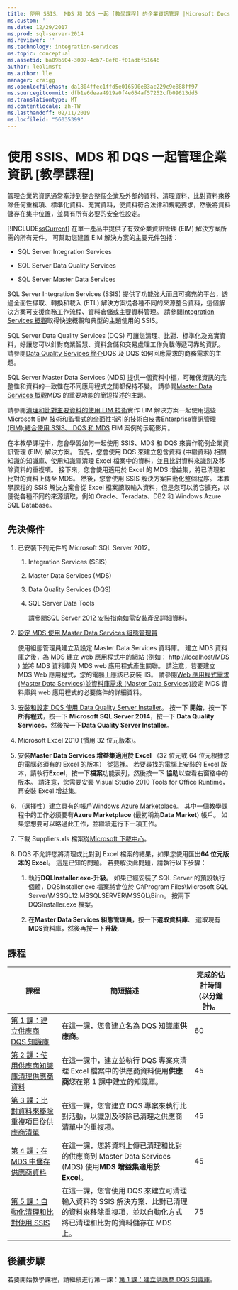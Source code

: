 ```yaml
---
title: 使用 SSIS、 MDS 和 DQS 一起 [教學課程] 的企業資訊管理 |Microsoft Docs
ms.custom: ''
ms.date: 12/29/2017
ms.prod: sql-server-2014
ms.reviewer: ''
ms.technology: integration-services
ms.topic: conceptual
ms.assetid: ba09b504-3007-4cb7-8ef8-f01adbf51646
author: leolimsft
ms.author: lle
manager: craigg
ms.openlocfilehash: da1804ffec1ffd5e016590e83ac229c9e888ff97
ms.sourcegitcommit: dfb1e6deaa4919a0f4e654af57252cfb09613dd5
ms.translationtype: MT
ms.contentlocale: zh-TW
ms.lasthandoff: 02/11/2019
ms.locfileid: "56035399"
---
```

# <a name="enterprise-information-management-using-ssis-mds-and-dqs-together-tutorial"></a>使用 SSIS、MDS 和 DQS 一起管理企業資訊 [教學課程]
  管理企業的資訊通常牽涉到整合整個企業及外部的資料、清理資料、比對資料來移除任何重複項、標準化資料、充實資料，使資料符合法律和規範要求，然後將資料儲存在集中位置，並具有所有必要的安全性設定。  
  
 [!INCLUDE[ssCurrent](../includes/sscurrent-md.md)] 在單一產品中提供了有效企業資訊管理 (EIM) 解決方案所需的所有元件。 可幫助您建置 EIM 解決方案的主要元件包括：  
  
-   SQL Server Integration Services  
  
-   SQL Server Data Quality Services  
  
-   SQL Server Master Data Services  
  
 SQL Server Integration Services (SSIS) 提供了功能強大而且可擴充的平台，透過全面性擷取、轉換和載入 (ETL) 解決方案從各種不同的來源整合資料，這個解決方案可支援商務工作流程、資料倉儲或主要資料管理。 請參閱[Integration Services 概觀](https://msdn.microsoft.com/library/ms141263\(SQL.105\).aspx)取得快速概觀和典型的主題使用的 SSIS。  
  
 SQL Server Data Quality Services (DQS) 可讓您清理、比對、標準化及充實資料，好讓您可以針對商業智慧、資料倉儲和交易處理工作負載傳遞可靠的資訊。 請參閱[Data Quality Services 簡介](https://msdn.microsoft.com/library/ff877917.aspx)DQS 及 DQS 如何回應需求的商務需求的主題。  
  
 SQL Server Master Data Services (MDS) 提供一個資料中樞，可確保資訊的完整性和資料的一致性在不同應用程式之間都保持不變。 請參閱[Master Data Services 概觀](../master-data-services/master-data-services-overview-mds.md)MDS 的重要功能的簡短描述的主題。  
  
 請參閱[清理和比對主要資料的使用 EIM 技術](https://msdn.microsoft.com/library/hh403491.aspx)實作 EIM 解決方案一起使用這些 Microsoft EIM 技術和監看式的全面性指引的技術白皮書[Enterprise資訊管理 (EIM):結合使用 SSIS、 DQS 和 MDS](https://go.microsoft.com/fwlink/?LinkId=258672) EIM 案例的示範影片。  
  
 在本教學課程中，您會學習如何一起使用 SSIS、MDS 和 DQS 來實作範例企業資訊管理 (EIM) 解決方案。 首先，您會使用 DQS 來建立包含資料 (中繼資料) 相關知識的知識庫、使用知識庫清理 Excel 檔案中的資料，並且比對資料來識別及移除資料的重複項。 接下來，您會使用適用於 Excel 的 MDS 增益集，將已清理和比對的資料上傳至 MDS。 然後，您會使用 SSIS 解決方案自動化整個程序。 本教學課程的 SSIS 解決方案會從 Excel 檔案讀取輸入資料，但是您可以將它擴充，以便從各種不同的來源讀取，例如 Oracle、Teradata、DB2 和 Windows Azure SQL Database。  
  
## <a name="prerequisites"></a>先決條件  
  
1.  已安裝下列元件的 Microsoft SQL Server 2012。  
  
    1.  Integration Services (SSIS)  
  
    2.  Master Data Services (MDS)  
  
    3.  Data Quality Services (DQS)  
  
    4.  SQL Server Data Tools  
  
         請參閱[SQL Server 2012 安裝指南](../database-engine/install-windows/installation-for-sql-server.md)如需安裝產品詳細資料。  
  
2.  [設定 MDS 使用 Master Data Services 組態管理員](https://msdn.microsoft.com/library/ee633884.aspx)  
  
     使用組態管理員建立及設定 Master Data Services 資料庫。 建立 MDS 資料庫之後，為 MDS 建立 web 應用程式中的網站 (例如： [ http://localhost/MDS ](http://localhost/MDS)) 並將 MDS 資料庫與 MDS web 應用程式產生關聯。 請注意，若要建立 MDS Web 應用程式，您的電腦上應該已安裝 IIS。 請參閱[Web 應用程式需求 (Master Data Services)](https://msdn.microsoft.com/library/ee633744.aspx)並[資料庫需求 (Master Data Services)](https://msdn.microsoft.com/library/ee633767.aspx)設定 MDS 資料庫與 web 應用程式的必要條件的詳細資料。  
  
3.  [安裝和設定 DQS 使用 Data Quality Server Installer](https://msdn.microsoft.com/library/hh231682.aspx)。 按一下 **開始**，按一下**所有程式**，按一下  **Microsoft SQL Server 2014**，按一下  **Data Quality Services**，然後按一下**Data Quality Server Installer**。  
  
4.  Microsoft Excel 2010 (慣用 32 位元版本)。  
  
5.  安裝**Master Data Services 增益集適用於 Excel** （32 位元或 64 位元根據您的電腦必須有的 Excel 的版本） 從[這裡](https://www.microsoft.com/download/details.aspx?id=29064)。 若要尋找的電腦上安裝的 Excel 版本，請執行**Excel**，按一下**檔案**功能表列，然後按一下 **協助**以查看右窗格中的版本。 請注意，您需要安裝 Visual Studio 2010 Tools for Office Runtime，再安裝 Excel 增益集。  
  
6.  （選擇性）建立具有的帳戶[Windows Azure Marketplace](https://datamarket.azure.com/)。 其中一個教學課程中的工作必須要有**Azure Marketplace** (最初稱為**Data Market**) 帳戶。 如果您想要可以略過此工作，並繼續進行下一項工作。  
  
7.  下載 Suppliers.xls 檔案從[Microsoft 下載中心](https://go.microsoft.com/fwlink/?LinkId=271504)。  
  
8.  DQS 不允許您將清理或比對到 Excel 檔案的結果，如果您使用匯出**64 位元版本的 Excel**。 這是已知的問題。 若要解決此問題，請執行以下步驟：  
  
    1.  執行**DQLInstaller.exe-升級**。 如果已經安裝了 SQL Server 的預設執行個體，DQSInstaller.exe 檔案將會位於 C:\Program Files\Microsoft SQL Server\MSSQL12.MSSQLSERVER\MSSQL\Binn。 按兩下 DQSInstaller.exe 檔案。  
  
    2.  在**Master Data Services 組態管理員**，按一下**選取資料庫**、 選取現有**MDS**資料庫，然後再按一下**升級**.  
  
## <a name="lessons"></a>課程  
  
|課程|簡短描述|完成的估計時間 (以分鐘計)。|  
|------------|-----------------------|------------------------------------------------|  
|[第 1 課：建立供應商 DQS 知識庫](../../2014/tutorials/lesson-1-creating-the-suppliers-dqs-knowledge-base.md)|在這一課，您會建立名為 DQS 知識庫**供應商**。|60|  
|[第 2 課：使用供應商知識庫清理供應商資料](../../2014/tutorials/lesson-2-cleansing-supplier-data-using-the-suppliers-knowledge-base.md)|在這一課中，建立並執行 DQS 專案來清理 Excel 檔案中的供應商資料使用**供應商**您在第 1 課中建立的知識庫。|45|  
|[第 3 課：比對資料來移除重複項目從供應商清單](../../2014/tutorials/lesson-3-matching-data-to-remove-duplicates-from-supplier-list.md)|在這一課，您會建立 DQS 專案來執行比對活動，以識別及移除已清理之供應商清單中的重複項。|45|  
|[第 4 課：在 MDS 中儲存供應商資料](../../2014/tutorials/lesson-4-storing-supplier-data-in-mds.md)|在這一課，您將資料上傳已清理和比對的供應商到 Master Data Services (MDS) 使用**MDS 增益集適用於 Excel**。|45|  
|[第 5 課：自動化清理和比對使用 SSIS](../../2014/tutorials/lesson-5-automating-the-cleansing-and-matching-using-ssis.md)|在這一課，您會使用 DQS 來建立可清理輸入資料的 SSIS 解決方案、比對已清理的資料來移除重複項，並以自動化方式將已清理和比對的資料儲存在 MDS 上。|75|  
  
## <a name="next-steps"></a>後續步驟  
 若要開始教學課程，請繼續進行第一課：[第 1 課：建立供應商 DQS 知識庫](../../2014/tutorials/lesson-1-creating-the-suppliers-dqs-knowledge-base.md)。  
  
  
